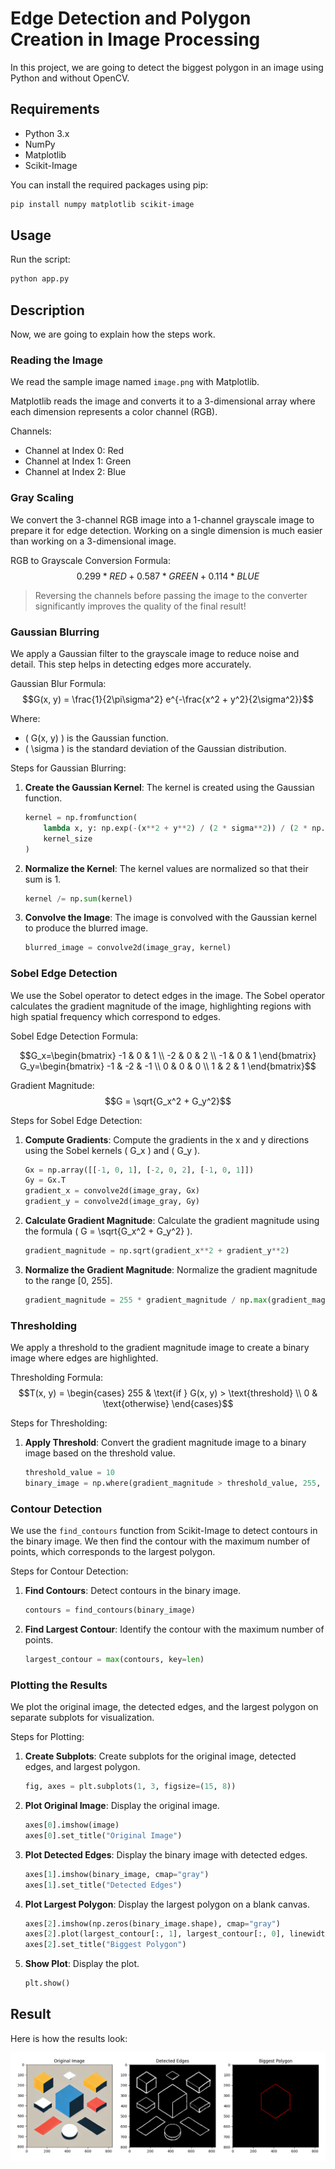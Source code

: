 # Edge Detection and Polygon Creation in Image Processing
In this project, we are going to detect the biggest polygon in an image using Python and without OpenCV.

## Requirements

- Python 3.x
- NumPy
- Matplotlib
- Scikit-Image

You can install the required packages using pip:
```bash
pip install numpy matplotlib scikit-image
```

## Usage
Run the script:
```bash
python app.py
```

## Description
Now, we are going to explain how the steps work.

### Reading the Image
We read the sample image named `image.png` with Matplotlib.

Matplotlib reads the image and converts it to a 3-dimensional array where each dimension represents a color channel (RGB).

Channels:
- Channel at Index 0: Red
- Channel at Index 1: Green
- Channel at Index 2: Blue

### Gray Scaling
We convert the 3-channel RGB image into a 1-channel grayscale image to prepare it for edge detection. Working on a single dimension is much easier than working on a 3-dimensional image.

RGB to Grayscale Conversion Formula:
$$ 0.299 * RED + 0.587 * GREEN + 0.114 * BLUE $$

> Reversing the channels before passing the image to the converter significantly improves the quality of the final result!

### Gaussian Blurring
We apply a Gaussian filter to the grayscale image to reduce noise and detail. This step helps in detecting edges more accurately.

Gaussian Blur Formula:
$$G(x, y) = \frac{1}{2\pi\sigma^2} e^{-\frac{x^2 + y^2}{2\sigma^2}}$$

Where:
- \( G(x, y) \) is the Gaussian function.
- \( \sigma \) is the standard deviation of the Gaussian distribution.

Steps for Gaussian Blurring:
1. **Create the Gaussian Kernel**: The kernel is created using the Gaussian function.
    ```python
    kernel = np.fromfunction(
        lambda x, y: np.exp(-(x**2 + y**2) / (2 * sigma**2)) / (2 * np.pi * sigma**2),
        kernel_size
    )
    ```
2. **Normalize the Kernel**: The kernel values are normalized so that their sum is 1.
    ```python
    kernel /= np.sum(kernel)
    ```
3. **Convolve the Image**: The image is convolved with the Gaussian kernel to produce the blurred image.
    ```python
    blurred_image = convolve2d(image_gray, kernel)
    ```

### Sobel Edge Detection
We use the Sobel operator to detect edges in the image. The Sobel operator calculates the gradient magnitude of the image, highlighting regions with high spatial frequency which correspond to edges.

Sobel Edge Detection Formula:
```math
G_x=\begin{bmatrix} -1 & 0 & 1 \\ -2 & 0 & 2 \\ -1 & 0 & 1 \end{bmatrix}
G_y=\begin{bmatrix} -1 & -2 & -1 \\ 0 & 0 & 0 \\ 1 & 2 & 1 \end{bmatrix}
```

Gradient Magnitude:
$$G = \sqrt{G_x^2 + G_y^2}$$

Steps for Sobel Edge Detection:
1. **Compute Gradients**: Compute the gradients in the x and y directions using the Sobel kernels \( G_x \) and \( G_y \).
    ```python
    Gx = np.array([[-1, 0, 1], [-2, 0, 2], [-1, 0, 1]])
    Gy = Gx.T
    gradient_x = convolve2d(image_gray, Gx)
    gradient_y = convolve2d(image_gray, Gy)
    ```
2. **Calculate Gradient Magnitude**: Calculate the gradient magnitude using the formula \( G = \sqrt{G_x^2 + G_y^2} \).
    ```python
    gradient_magnitude = np.sqrt(gradient_x**2 + gradient_y**2)
    ```
3. **Normalize the Gradient Magnitude**: Normalize the gradient magnitude to the range [0, 255].
    ```python
    gradient_magnitude = 255 * gradient_magnitude / np.max(gradient_magnitude)
    ```

### Thresholding
We apply a threshold to the gradient magnitude image to create a binary image where edges are highlighted.

Thresholding Formula:
$$T(x, y) = \begin{cases} 
255 & \text{if } G(x, y) > \text{threshold} \\
0 & \text{otherwise}
\end{cases}$$

Steps for Thresholding:
1. **Apply Threshold**: Convert the gradient magnitude image to a binary image based on the threshold value.
    ```python
    threshold_value = 10
    binary_image = np.where(gradient_magnitude > threshold_value, 255, 0)
    ```

### Contour Detection
We use the `find_contours` function from Scikit-Image to detect contours in the binary image. We then find the contour with the maximum number of points, which corresponds to the largest polygon.

Steps for Contour Detection:
1. **Find Contours**: Detect contours in the binary image.
    ```python
    contours = find_contours(binary_image)
    ```
2. **Find Largest Contour**: Identify the contour with the maximum number of points.
    ```python
    largest_contour = max(contours, key=len)
    ```

### Plotting the Results
We plot the original image, the detected edges, and the largest polygon on separate subplots for visualization.

Steps for Plotting:
1. **Create Subplots**: Create subplots for the original image, detected edges, and largest polygon.
    ```python
    fig, axes = plt.subplots(1, 3, figsize=(15, 8))
    ```
2. **Plot Original Image**: Display the original image.
    ```python
    axes[0].imshow(image)
    axes[0].set_title("Original Image")
    ```
3. **Plot Detected Edges**: Display the binary image with detected edges.
    ```python
    axes[1].imshow(binary_image, cmap="gray")
    axes[1].set_title("Detected Edges")
    ```
4. **Plot Largest Polygon**: Display the largest polygon on a blank canvas.
    ```python
    axes[2].imshow(np.zeros(binary_image.shape), cmap="gray")
    axes[2].plot(largest_contour[:, 1], largest_contour[:, 0], linewidth=1, color='red')
    axes[2].set_title("Biggest Polygon")
    ```
5. **Show Plot**: Display the plot.
    ```python
    plt.show()
    ```

## Result

Here is how the results look:

![Result](result.png)
